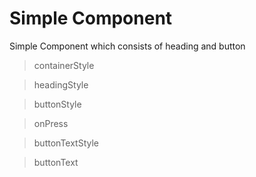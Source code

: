 # Simple Component

Simple Component which consists of heading and button

> containerStyle 

> headingStyle

> buttonStyle

> onPress

> buttonTextStyle

> buttonText